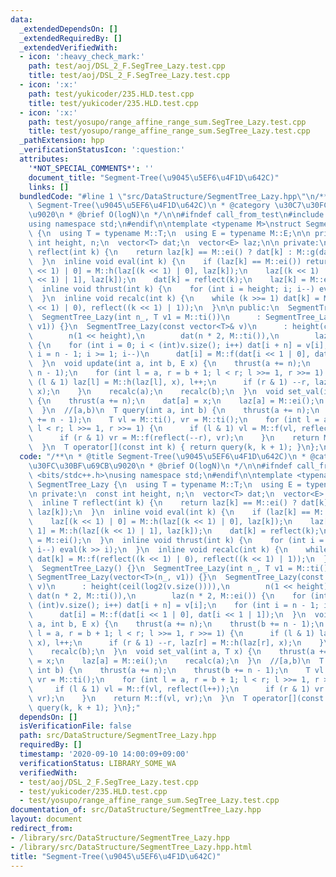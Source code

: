 ```yaml
---
data:
  _extendedDependsOn: []
  _extendedRequiredBy: []
  _extendedVerifiedWith:
  - icon: ':heavy_check_mark:'
    path: test/aoj/DSL_2_F.SegTree_Lazy.test.cpp
    title: test/aoj/DSL_2_F.SegTree_Lazy.test.cpp
  - icon: ':x:'
    path: test/yukicoder/235.HLD.test.cpp
    title: test/yukicoder/235.HLD.test.cpp
  - icon: ':x:'
    path: test/yosupo/range_affine_range_sum.SegTree_Lazy.test.cpp
    title: test/yosupo/range_affine_range_sum.SegTree_Lazy.test.cpp
  _pathExtension: hpp
  _verificationStatusIcon: ':question:'
  attributes:
    '*NOT_SPECIAL_COMMENTS*': ''
    document_title: "Segment-Tree(\u9045\u5EF6\u4F1D\u642C)"
    links: []
  bundledCode: "#line 1 \"src/DataStructure/SegmentTree_Lazy.hpp\"\n/**\n * @title\
    \ Segment-Tree(\u9045\u5EF6\u4F1D\u642C)\n * @category \u30C7\u30FC\u30BF\u69CB\
    \u9020\n * @brief O(logN)\n */\n\n#ifndef call_from_test\n#include <bits/stdc++.h>\n\
    using namespace std;\n#endif\n\ntemplate <typename M>\nstruct SegmentTree_Lazy\
    \ {\n  using T = typename M::T;\n  using E = typename M::E;\n\n private:\n  const\
    \ int height, n;\n  vector<T> dat;\n  vector<E> laz;\n\n private:\n  inline T\
    \ reflect(int k) {\n    return laz[k] == M::ei() ? dat[k] : M::g(dat[k], laz[k]);\n\
    \  }\n  inline void eval(int k) {\n    if (laz[k] == M::ei()) return;\n    laz[(k\
    \ << 1) | 0] = M::h(laz[(k << 1) | 0], laz[k]);\n    laz[(k << 1) | 1] = M::h(laz[(k\
    \ << 1) | 1], laz[k]);\n    dat[k] = reflect(k);\n    laz[k] = M::ei();\n  }\n\
    \  inline void thrust(int k) {\n    for (int i = height; i; i--) eval(k >> i);\n\
    \  }\n  inline void recalc(int k) {\n    while (k >>= 1) dat[k] = M::f(reflect((k\
    \ << 1) | 0), reflect((k << 1) | 1));\n  }\n\n public:\n  SegmentTree_Lazy() {}\n\
    \  SegmentTree_Lazy(int n_, T v1 = M::ti())\n      : SegmentTree_Lazy(vector<T>(n_,\
    \ v1)) {}\n  SegmentTree_Lazy(const vector<T>& v)\n      : height(ceil(log2(v.size()))),\n\
    \        n(1 << height),\n        dat(n * 2, M::ti()),\n        laz(n * 2, M::ei())\
    \ {\n    for (int i = 0; i < (int)v.size(); i++) dat[i + n] = v[i];\n    for (int\
    \ i = n - 1; i >= 1; i--)\n      dat[i] = M::f(dat[i << 1 | 0], dat[i << 1 | 1]);\n\
    \  }\n  void update(int a, int b, E x) {\n    thrust(a += n);\n    thrust(b +=\
    \ n - 1);\n    for (int l = a, r = b + 1; l < r; l >>= 1, r >>= 1) {\n      if\
    \ (l & 1) laz[l] = M::h(laz[l], x), l++;\n      if (r & 1) --r, laz[r] = M::h(laz[r],\
    \ x);\n    }\n    recalc(a);\n    recalc(b);\n  }\n  void set_val(int a, T x)\
    \ {\n    thrust(a += n);\n    dat[a] = x;\n    laz[a] = M::ei();\n    recalc(a);\n\
    \  }\n  //[a,b)\n  T query(int a, int b) {\n    thrust(a += n);\n    thrust(b\
    \ += n - 1);\n    T vl = M::ti(), vr = M::ti();\n    for (int l = a, r = b + 1;\
    \ l < r; l >>= 1, r >>= 1) {\n      if (l & 1) vl = M::f(vl, reflect(l++));\n\
    \      if (r & 1) vr = M::f(reflect(--r), vr);\n    }\n    return M::f(vl, vr);\n\
    \  }\n  T operator[](const int k) { return query(k, k + 1); }\n};\n"
  code: "/**\n * @title Segment-Tree(\u9045\u5EF6\u4F1D\u642C)\n * @category \u30C7\
    \u30FC\u30BF\u69CB\u9020\n * @brief O(logN)\n */\n\n#ifndef call_from_test\n#include\
    \ <bits/stdc++.h>\nusing namespace std;\n#endif\n\ntemplate <typename M>\nstruct\
    \ SegmentTree_Lazy {\n  using T = typename M::T;\n  using E = typename M::E;\n\
    \n private:\n  const int height, n;\n  vector<T> dat;\n  vector<E> laz;\n\n private:\n\
    \  inline T reflect(int k) {\n    return laz[k] == M::ei() ? dat[k] : M::g(dat[k],\
    \ laz[k]);\n  }\n  inline void eval(int k) {\n    if (laz[k] == M::ei()) return;\n\
    \    laz[(k << 1) | 0] = M::h(laz[(k << 1) | 0], laz[k]);\n    laz[(k << 1) |\
    \ 1] = M::h(laz[(k << 1) | 1], laz[k]);\n    dat[k] = reflect(k);\n    laz[k]\
    \ = M::ei();\n  }\n  inline void thrust(int k) {\n    for (int i = height; i;\
    \ i--) eval(k >> i);\n  }\n  inline void recalc(int k) {\n    while (k >>= 1)\
    \ dat[k] = M::f(reflect((k << 1) | 0), reflect((k << 1) | 1));\n  }\n\n public:\n\
    \  SegmentTree_Lazy() {}\n  SegmentTree_Lazy(int n_, T v1 = M::ti())\n      :\
    \ SegmentTree_Lazy(vector<T>(n_, v1)) {}\n  SegmentTree_Lazy(const vector<T>&\
    \ v)\n      : height(ceil(log2(v.size()))),\n        n(1 << height),\n       \
    \ dat(n * 2, M::ti()),\n        laz(n * 2, M::ei()) {\n    for (int i = 0; i <\
    \ (int)v.size(); i++) dat[i + n] = v[i];\n    for (int i = n - 1; i >= 1; i--)\n\
    \      dat[i] = M::f(dat[i << 1 | 0], dat[i << 1 | 1]);\n  }\n  void update(int\
    \ a, int b, E x) {\n    thrust(a += n);\n    thrust(b += n - 1);\n    for (int\
    \ l = a, r = b + 1; l < r; l >>= 1, r >>= 1) {\n      if (l & 1) laz[l] = M::h(laz[l],\
    \ x), l++;\n      if (r & 1) --r, laz[r] = M::h(laz[r], x);\n    }\n    recalc(a);\n\
    \    recalc(b);\n  }\n  void set_val(int a, T x) {\n    thrust(a += n);\n    dat[a]\
    \ = x;\n    laz[a] = M::ei();\n    recalc(a);\n  }\n  //[a,b)\n  T query(int a,\
    \ int b) {\n    thrust(a += n);\n    thrust(b += n - 1);\n    T vl = M::ti(),\
    \ vr = M::ti();\n    for (int l = a, r = b + 1; l < r; l >>= 1, r >>= 1) {\n \
    \     if (l & 1) vl = M::f(vl, reflect(l++));\n      if (r & 1) vr = M::f(reflect(--r),\
    \ vr);\n    }\n    return M::f(vl, vr);\n  }\n  T operator[](const int k) { return\
    \ query(k, k + 1); }\n};"
  dependsOn: []
  isVerificationFile: false
  path: src/DataStructure/SegmentTree_Lazy.hpp
  requiredBy: []
  timestamp: '2020-09-10 14:00:09+09:00'
  verificationStatus: LIBRARY_SOME_WA
  verifiedWith:
  - test/aoj/DSL_2_F.SegTree_Lazy.test.cpp
  - test/yukicoder/235.HLD.test.cpp
  - test/yosupo/range_affine_range_sum.SegTree_Lazy.test.cpp
documentation_of: src/DataStructure/SegmentTree_Lazy.hpp
layout: document
redirect_from:
- /library/src/DataStructure/SegmentTree_Lazy.hpp
- /library/src/DataStructure/SegmentTree_Lazy.hpp.html
title: "Segment-Tree(\u9045\u5EF6\u4F1D\u642C)"
---
```

